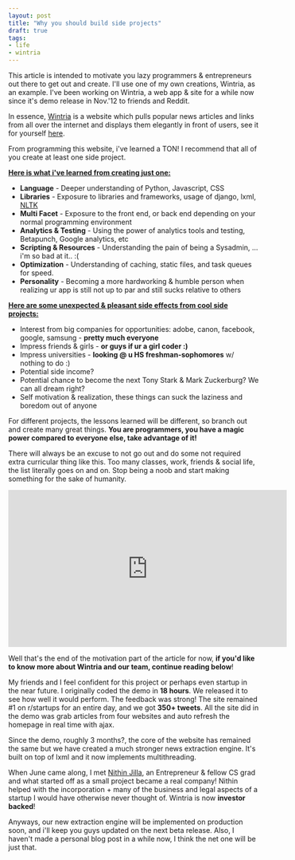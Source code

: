 ```yaml
---
layout: post
title: "Why you should build side projects"
draft: true
tags:
- life
- wintria
---
```


This article is intended to motivate you lazy programmers &amp; entrepreneurs out there to get out and create. I'll use one of my own creations, Wintria, as an example. I've been working on Wintria, a web app &amp; site for a while now since it's demo release in Nov.'12 to friends and Reddit.

In essence, <a href="http://wintria.com">Wintria</a> is a website which pulls popular news articles and links from all over the internet and displays them elegantly in front of users, see it for yourself <a href="http://wintria.com">here</a>.

From programming this website, i've learned a TON! I recommend that all of you create at least one side project.

<u>**Here is what i've learned from creating just one:**</u>

- **Language** - Deeper understanding of Python, Javascript, CSS
- **Libraries** - Exposure to libraries and frameworks, usage of django, lxml, [NLTK](http://nltk.org)
- **Multi Facet** - Exposure to the front end, or back end depending on your normal programming environment
- **Analytics &amp; Testing** - Using the power of analytics tools and testing, Betapunch, Google analytics, etc
- **Scripting &amp; Resources** - Understanding the pain of being a Sysadmin, ... i'm so bad at it.. :(
- **Optimization** - Understanding of caching, static files, and task queues for speed.
- **Personality** - Becoming a more hardworking &amp; humble person when realizing ur app is still not up to par and still sucks relative to others

<u>**Here are some unexpected &amp; pleasant side effects from cool side projects:**</u>

- Interest from big companies for opportunities: adobe, canon, facebook, google, samsung - **pretty much everyone**
- Impress friends &amp; girls - **or guys if ur a girl coder :)**
- Impress universities - **looking @ u HS freshman-sophomores** w/ nothing to do :)
- Potential side income?
- Potential chance to become the next Tony Stark &amp; Mark Zuckerburg? We can all dream right?
- Self motivation &amp; realization, these things can suck the laziness and boredom out of anyone

For different projects, the lessons learned will be different, so branch out and create many great things. **You are programmers, you have a magic power compared to everyone else, take advantage of it!**

There will always be an excuse to not go out and do some not required extra curricular thing like this. Too many classes, work, friends &amp; social life, the list literally goes on and on. Stop being a noob and start making something for the sake of humanity.

<iframe width="560" height="315" src="http://www.youtube.com/embed/nKIu9yen5nc" frameborder="0" allowfullscreen=""></iframe>

Well that's the end of the motivation part of the article for now, **if you'd like to know more about Wintria and our team, continue reading below**!

My friends and I feel confident for this project or perhaps even startup in the near future. I originally coded the demo in **18 hours**. We released it to see how well it would perform. The feedback was strong! The site remained #1 on r/startups for an entire day, and we got **350+ tweets**. All the site did in the demo was grab articles from four websites and auto refresh the homepage in real time with ajax.

Since the demo, roughly 3 months?, the core of the website has remained the same but we have created a much stronger news extraction engine. It's built on top of lxml and it now implements multithreading.

When June came along, I met [Nithin Jilla](http://nithinjilla.com), an Entrepreneur & fellow CS grad and what started off as a small project became a real company! Nithin helped with the incorporation + many of the business and legal aspects of a startup I would have otherwise never thought of. Wintria is now **investor backed**!

Anyways, our new extraction engine will be implemented on production soon, and i'll keep you guys updated on the next beta release. Also, I haven't made a personal blog post in a while now, I think the net one will be just that.

